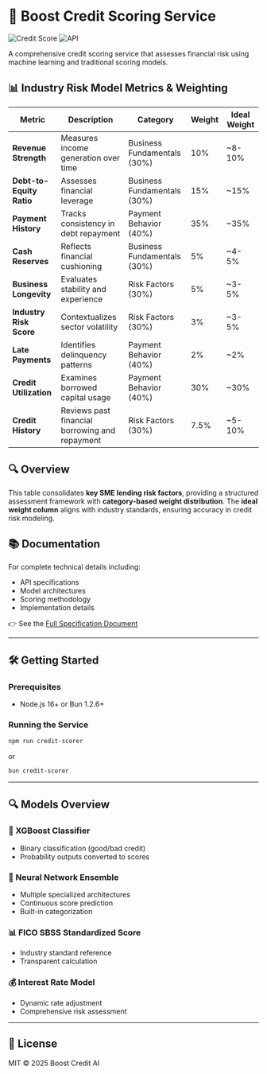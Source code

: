 # 🚀 Boost Credit Scoring Service

![Credit Score](https://img.shields.io/badge/Credit-Scoring-blue) 
![API](https://img.shields.io/badge/Type-API-green)

A comprehensive credit scoring service that assesses financial risk using machine learning and traditional scoring models.

## 📊 Industry Risk Model Metrics & Weighting  

| Metric                | Description                                         | Category                   | Weight | Ideal Weight |
|-----------------------|----------------------------------------------------|---------------------------|--------|--------------|
| **Revenue Strength**  | Measures income generation over time              | Business Fundamentals (30%) | 10%    | ~8-10%       |
| **Debt-to-Equity Ratio** | Assesses financial leverage                    | Business Fundamentals (30%) | 15%    | ~15%         |
| **Payment History**   | Tracks consistency in debt repayment              | Payment Behavior (40%)     | 35%    | ~35%         |
| **Cash Reserves**     | Reflects financial cushioning                     | Business Fundamentals (30%) | 5%     | ~4-5%        |
| **Business Longevity** | Evaluates stability and experience               | Risk Factors (30%)         | 5%     | ~3-5%        |
| **Industry Risk Score** | Contextualizes sector volatility                 | Risk Factors (30%)         | 3%     | ~3-5%        |
| **Late Payments**     | Identifies delinquency patterns                   | Payment Behavior (40%)     | 2%     | ~2%          |
| **Credit Utilization** | Examines borrowed capital usage                  | Payment Behavior (40%)     | 30%    | ~30%         |
| **Credit History**    | Reviews past financial borrowing and repayment    | Risk Factors (30%)         | 7.5%   | ~5-10%       |

## 🔍 Overview
This table consolidates **key SME lending risk factors**, providing a structured assessment framework with **category-based weight distribution**. The **ideal weight column** aligns with industry standards, ensuring accuracy in credit risk modeling.


## 📚 Documentation

For complete technical details including:
- API specifications
- Model architectures 
- Scoring methodology
- Implementation details

👉 See the [Full Specification Document](./specification.md)

---

## 🛠 Getting Started

### Prerequisites
- Node.js 16+ or Bun 1.2.6+


### Running the Service
```bash
npm run credit-scorer
```
or
```bash
bun credit-scorer
```
---

## 🔍 Models Overview

### 🎯 XGBoost Classifier
- Binary classification (good/bad credit)
- Probability outputs converted to scores

### 🧠 Neural Network Ensemble
- Multiple specialized architectures
- Continuous score prediction
- Built-in categorization

### 📊 FICO SBSS Standardized Score
- Industry standard reference
- Transparent calculation

### 💰 Interest Rate Model
- Dynamic rate adjustment
- Comprehensive risk assessment

---

## 📝 License
MIT © 2025 Boost Credit AI
